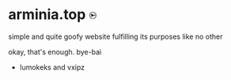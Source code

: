 # arminia.top <img src="/images/arminiatop.png" alt="logo" height="16px">

simple and quite goofy website fulfilling its purposes like no other

okay, that's enough.
bye-bai

- lumokeks and vxipz
